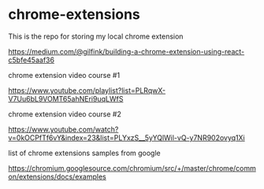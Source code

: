 # chrome-extensions
This is the repo for storing my local chrome extension 

https://medium.com/@gilfink/building-a-chrome-extension-using-react-c5bfe45aaf36

chrome extension video course #1

  https://www.youtube.com/playlist?list=PLRqwX-V7Uu6bL9VOMT65ahNEri9uqLWfS

chrome extension video course #2

  https://www.youtube.com/watch?v=0kOCPfTf6vY&index=23&list=PLYxzS__5yYQlWil-vQ-y7NR902ovyq1Xi
  
list of chrome extensions samples from google

  https://chromium.googlesource.com/chromium/src/+/master/chrome/common/extensions/docs/examples
